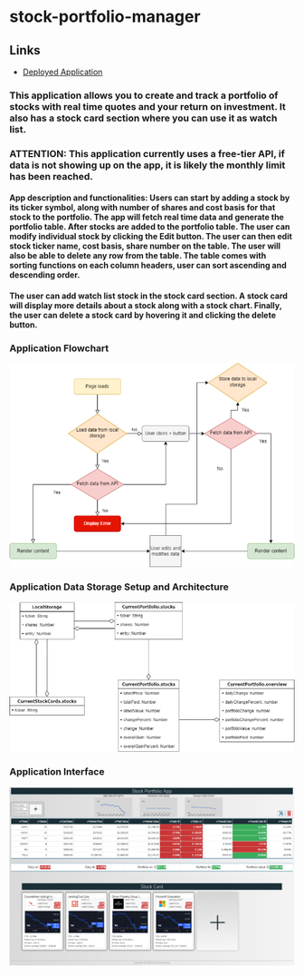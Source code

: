 # stock-portfolio-manager

## Links

- [Deployed Application](https://stock-portfolio-manager.netlify.app/)

### This application allows you to create and track a portfolio of stocks with real time quotes and your return on investment. It also has a stock card section where you can use it as watch list.

### ATTENTION: This application currently uses a free-tier API, if data is not showing up on the app, it is likely the monthly limit has been reached.

#### App description and functionalities: Users can start by adding a stock by its ticker symbol, along with number of shares and cost basis for that stock to the portfolio. The app will fetch real time data and generate the portfolio table. After stocks are added to the portfolio table. The user can modify individual stock by clicking the Edit button. The user can then edit stock ticker name, cost basis, share number on the table. The user will also be able to delete any row from the table. The table comes with sorting functions on each column headers, user can sort ascending and descending order.

#### The user can add watch list stock in the stock card section. A stock card will display more details about a stock along with a stock chart. Finally, the user can delete a stock card by hovering it and clicking the delete button.

### Application Flowchart

![](Program_Flowchart.png)

### Application Data Storage Setup and Architecture

![](Program_Data_Storage_Architecture.png)

### Application Interface

![](Application_Interface.png)
